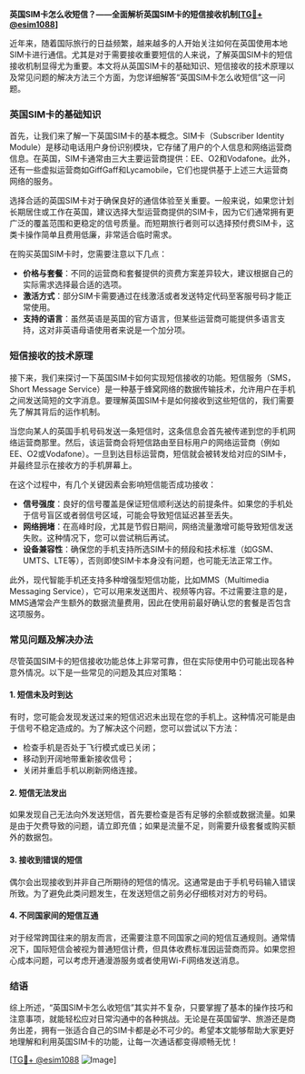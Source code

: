 **英国SIM卡怎么收短信？——全面解析英国SIM卡的短信接收机制[[TG💪+ @esim1088](https://t.me/s/esim1088)]**

近年来，随着国际旅行的日益频繁，越来越多的人开始关注如何在英国使用本地SIM卡进行通信。尤其是对于需要接收重要短信的人来说，了解英国SIM卡的短信接收机制显得尤为重要。本文将从英国SIM卡的基础知识、短信接收的技术原理以及常见问题的解决方法三个方面，为您详细解答“英国SIM卡怎么收短信”这一问题。

### 英国SIM卡的基础知识

首先，让我们来了解一下英国SIM卡的基本概念。SIM卡（Subscriber Identity Module）是移动电话用户身份识别模块，它存储了用户的个人信息和网络运营商信息。在英国，SIM卡通常由三大主要运营商提供：EE、O2和Vodafone。此外，还有一些虚拟运营商如GiffGaff和Lycamobile，它们也提供基于上述三大运营商网络的服务。

选择合适的英国SIM卡对于确保良好的通信体验至关重要。一般来说，如果您计划长期居住或工作在英国，建议选择大型运营商提供的SIM卡，因为它们通常拥有更广泛的覆盖范围和更稳定的信号质量。而短期旅行者则可以选择预付费SIM卡，这类卡操作简单且费用低廉，非常适合临时需求。

在购买英国SIM卡时，您需要注意以下几点：
- **价格与套餐**：不同的运营商和套餐提供的资费方案差异较大，建议根据自己的实际需求选择最合适的选项。
- **激活方式**：部分SIM卡需要通过在线激活或者发送特定代码至客服号码才能正常使用。
- **支持的语言**：虽然英语是英国的官方语言，但某些运营商可能提供多语言支持，这对非英语母语使用者来说是一个加分项。

### 短信接收的技术原理

接下来，我们来探讨一下英国SIM卡如何实现短信接收的功能。短信服务（SMS，Short Message Service）是一种基于蜂窝网络的数据传输技术，允许用户在手机之间发送简短的文字消息。要理解英国SIM卡是如何接收到这些短信的，我们需要先了解其背后的运作机制。

当您向某人的英国手机号码发送一条短信时，这条信息会首先被传递到您的手机网络运营商那里。然后，该运营商会将短信路由至目标用户的网络运营商（例如EE、O2或Vodafone）。一旦到达目标运营商，短信就会被转发给对应的SIM卡，并最终显示在接收方的手机屏幕上。

在这个过程中，有几个关键因素会影响短信能否成功接收：
- **信号强度**：良好的信号覆盖是保证短信顺利送达的前提条件。如果您的手机处于信号盲区或者弱信号区域，可能会导致短信延迟甚至丢失。
- **网络拥堵**：在高峰时段，尤其是节假日期间，网络流量激增可能导致短信发送失败。这种情况下，您可以尝试稍后再试。
- **设备兼容性**：确保您的手机支持所选SIM卡的频段和技术标准（如GSM、UMTS、LTE等），否则即使SIM卡本身没有问题，也可能无法正常工作。

此外，现代智能手机还支持多种增强型短信功能，比如MMS（Multimedia Messaging Service），它可以用来发送图片、视频等内容。不过需要注意的是，MMS通常会产生额外的数据流量费用，因此在使用前最好确认您的套餐是否包含这项服务。

### 常见问题及解决办法

尽管英国SIM卡的短信接收功能总体上非常可靠，但在实际使用中仍可能出现各种意外情况。以下是一些常见的问题及其应对策略：

#### 1. 短信未及时到达
有时，您可能会发现发送过来的短信迟迟未出现在您的手机上。这种情况可能是由于信号不稳定造成的。为了解决这个问题，您可以尝试以下方法：
- 检查手机是否处于飞行模式或已关闭；
- 移动到开阔地带重新接收信号；
- 关闭并重启手机以刷新网络连接。

#### 2. 短信无法发出
如果发现自己无法向外发送短信，首先要检查是否有足够的余额或数据流量。如果是由于欠费导致的问题，请立即充值；如果是流量不足，则需要升级套餐或购买额外的数据包。

#### 3. 接收到错误的短信
偶尔会出现接收到并非自己所期待的短信的情况。这通常是由于手机号码输入错误所致。为了避免此类问题发生，在发送短信之前务必仔细核对对方的号码。

#### 4. 不同国家间的短信互通
对于经常跨国往来的朋友而言，还需要注意不同国家之间的短信互通规则。通常情况下，国际短信会被视为普通短信计费，但具体收费标准因运营商而异。如果您担心成本问题，可以考虑开通漫游服务或者使用Wi-Fi网络发送消息。

### 结语

综上所述，“英国SIM卡怎么收短信”其实并不复杂，只要掌握了基本的操作技巧和注意事项，就能轻松应对日常沟通中的各种挑战。无论是在英国留学、旅游还是商务出差，拥有一张适合自己的SIM卡都是必不可少的。希望本文能够帮助大家更好地理解和利用英国SIM卡的功能，让每一次通话都变得顺畅无忧！

[[TG💪+ @esim1088](https://t.me/s/esim1088) ![Image](https://i.postimg.cc/4NQfJmqS/Snipaste-2025-05-13-00-14-12.png)]